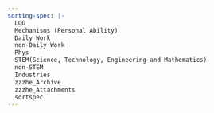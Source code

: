 ```yaml
---
sorting-spec: |-
  LOG
  Mechanisms (Personal Ability)
  Daily Work
  non-Daily Work
  Phys
  STEM(Science, Technology, Engineering and Mathematics)
  non-STEM
  Industries
  zzzhe_Archive
  zzzhe_Attachments
  sortspec
---
```

